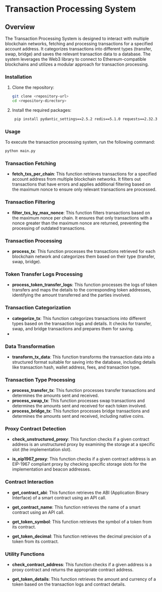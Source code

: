 # Transaction Processing System

## Overview

The Transaction Processing System is designed to interact with multiple blockchain networks, fetching and processing transactions for a specified account address. It categorizes transactions into different types (transfer, swap, bridge) and saves the relevant transaction data to a database. The system leverages the Web3 library to connect to Ethereum-compatible blockchains and utilizes a modular approach for transaction processing.


### Installation

1. Clone the repository:
   ```bash
   git clone <repository-url>
   cd <repository-directory>

2. Install the required packages:
   ```bash
    pip install pydantic_settings==2.5.2 redis==5.1.0 requests==2.32.3 web3==6.20.3 SQLAlchemy~=2.0.36 pycryptodome~=3.20.0

### Usage

To execute the transaction processing system, run the following command:
   ```bash
   python main.py
   ```

### Transaction Fetching

- **fetch_txs_per_chain**: This function retrieves transactions for a specified account address from multiple blockchain networks. It filters out transactions that have errors and applies additional filtering based on the maximum nonce to ensure only relevant transactions are processed.

### Transaction Filtering

- **filter_txs_by_max_nonce**: This function filters transactions based on the maximum nonce per chain. It ensures that only transactions with a nonce greater than the maximum nonce are returned, preventing the processing of outdated transactions.

### Transaction Processing

- **process_tx**: This function processes the transactions retrieved for each blockchain network and categorizes them based on their type (transfer, swap, bridge).

### Token Transfer Logs Processing

- **process_token_transfer_logs**: This function processes the logs of token transfers and maps the details to the corresponding token addresses, identifying the amount transferred and the parties involved.

### Transaction Categorization

- **categorize_tx**: This function categorizes transactions into different types based on the transaction logs and details. It checks for transfer, swap, and bridge transactions and prepares them for saving.
- 
### Data Transformation

- **transform_tx_data**: This function transforms the transaction data into a structured format suitable for saving into the database, including details like transaction hash, wallet address, fees, and transaction type.

### Transaction Type Processing
- **process_transfer_tx**: This function processes transfer transactions and determines the amounts sent and received.
- **process_swap_tx**: This function processes swap transactions and determines the amounts sent and received for each token involved.
- **process_bridge_tx**: This function processes bridge transactions and determines the amounts sent and received, including native coins.

### Proxy Contract Detection

- **check_unstructured_proxy**: This function checks if a given contract address is an unstructured proxy by examining the storage at a specific slot (the implementation slot).

- **is_eip1967_proxy**: This function checks if a given contract address is an EIP-1967 compliant proxy by checking specific storage slots for the implementation and beacon addresses.

### Contract Interaction

- **get_contract_abi**: This function retrieves the ABI (Application Binary Interface) of a smart contract using an API call.

- **get_contract_name**: This function retrieves the name of a smart contract using an API call.

- **get_token_symbol**: This function retrieves the symbol of a token from its contract.

- **get_token_decimal**: This function retrieves the decimal precision of a token from its contract.

### Utility Functions

- **check_contract_address**: This function checks if a given address is a proxy contract and returns the appropriate contract address.

- **get_token_details**: This function retrieves the amount and currency of a token based on the transaction logs and contract details.